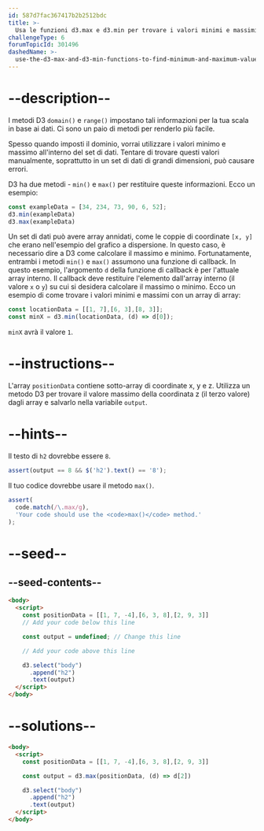 ```yaml
---
id: 587d7fac367417b2b2512bdc
title: >-
  Usa le funzioni d3.max e d3.min per trovare i valori minimi e massimi in un set di dati
challengeType: 6
forumTopicId: 301496
dashedName: >-
  use-the-d3-max-and-d3-min-functions-to-find-minimum-and-maximum-values-in-a-dataset
---
```


# --description--

I metodi D3 `domain()` e `range()` impostano tali informazioni per la tua scala in base ai dati. Ci sono un paio di metodi per renderlo più facile.

Spesso quando imposti il dominio, vorrai utilizzare i valori minimo e massimo all'interno del set di dati. Tentare di trovare questi valori manualmente, soprattutto in un set di dati di grandi dimensioni, può causare errori.

D3 ha due metodi - `min()` e `max()` per restituire queste informazioni. Ecco un esempio:

```js
const exampleData = [34, 234, 73, 90, 6, 52];
d3.min(exampleData)
d3.max(exampleData)
```

Un set di dati può avere array annidati, come le coppie di coordinate `[x, y]` che erano nell'esempio del grafico a dispersione. In questo caso, è necessario dire a D3 come calcolare il massimo e minimo. Fortunatamente, entrambi i metodi `min()` e `max()` assumono una funzione di callback. In questo esempio, l'argomento `d` della funzione di callback è per l'attuale array interno. Il callback deve restituire l'elemento dall'array interno (il valore `x` o `y`) su cui si desidera calcolare il massimo o minimo. Ecco un esempio di come trovare i valori minimi e massimi con un array di array:

```js
const locationData = [[1, 7],[6, 3],[8, 3]];
const minX = d3.min(locationData, (d) => d[0]);
```

`minX` avrà il valore `1`.

# --instructions--

L'array `positionData` contiene sotto-array di coordinate x, y e z. Utilizza un metodo D3 per trovare il valore massimo della coordinata z (il terzo valore) dagli array e salvarlo nella variabile `output`.

# --hints--

Il testo di `h2` dovrebbe essere `8`.

```js
assert(output == 8 && $('h2').text() == '8');
```

Il tuo codice dovrebbe usare il metodo `max()`.

```js
assert(
  code.match(/\.max/g),
  'Your code should use the <code>max()</code> method.'
);
```

# --seed--

## --seed-contents--

```html
<body>
  <script>
    const positionData = [[1, 7, -4],[6, 3, 8],[2, 9, 3]]
    // Add your code below this line

    const output = undefined; // Change this line

    // Add your code above this line

    d3.select("body")
      .append("h2")
      .text(output)
  </script>
</body>
```

# --solutions--

```html
<body>
  <script>
    const positionData = [[1, 7, -4],[6, 3, 8],[2, 9, 3]]

    const output = d3.max(positionData, (d) => d[2])

    d3.select("body")
      .append("h2")
      .text(output)
  </script>
</body>
```
